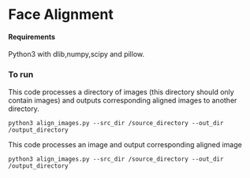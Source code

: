 # Face Alignment


#### Requirements
Python3 with dlib,numpy,scipy and pillow.

### To run

This code processes a directory of images (this directory should only contain images) 
and outputs corresponding aligned images to another directory.
```
python3 align_images.py --src_dir /source_directory --out_dir /output_directory
```

This code processes an image and output corresponding aligned image

```
python3 align_images.py --src_dir /source_directory --out_dir /output_directory`
```